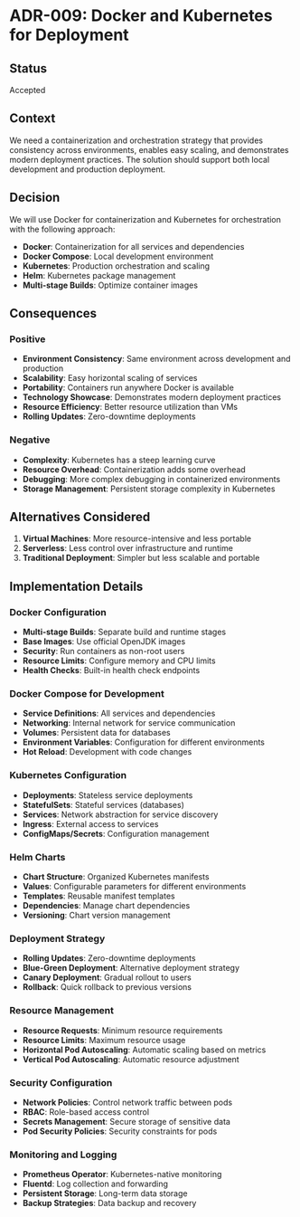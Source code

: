 # ADR-009: Docker and Kubernetes for Deployment

## Status
Accepted

## Context
We need a containerization and orchestration strategy that provides consistency across environments, enables easy scaling, and demonstrates modern deployment practices. The solution should support both local development and production deployment.

## Decision
We will use Docker for containerization and Kubernetes for orchestration with the following approach:

- **Docker**: Containerization for all services and dependencies
- **Docker Compose**: Local development environment
- **Kubernetes**: Production orchestration and scaling
- **Helm**: Kubernetes package management
- **Multi-stage Builds**: Optimize container images

## Consequences

### Positive
- **Environment Consistency**: Same environment across development and production
- **Scalability**: Easy horizontal scaling of services
- **Portability**: Containers run anywhere Docker is available
- **Technology Showcase**: Demonstrates modern deployment practices
- **Resource Efficiency**: Better resource utilization than VMs
- **Rolling Updates**: Zero-downtime deployments

### Negative
- **Complexity**: Kubernetes has a steep learning curve
- **Resource Overhead**: Containerization adds some overhead
- **Debugging**: More complex debugging in containerized environments
- **Storage Management**: Persistent storage complexity in Kubernetes

## Alternatives Considered

1. **Virtual Machines**: More resource-intensive and less portable
2. **Serverless**: Less control over infrastructure and runtime
3. **Traditional Deployment**: Simpler but less scalable and portable

## Implementation Details

### Docker Configuration
- **Multi-stage Builds**: Separate build and runtime stages
- **Base Images**: Use official OpenJDK images
- **Security**: Run containers as non-root users
- **Resource Limits**: Configure memory and CPU limits
- **Health Checks**: Built-in health check endpoints

### Docker Compose for Development
- **Service Definitions**: All services and dependencies
- **Networking**: Internal network for service communication
- **Volumes**: Persistent data for databases
- **Environment Variables**: Configuration for different environments
- **Hot Reload**: Development with code changes

### Kubernetes Configuration
- **Deployments**: Stateless service deployments
- **StatefulSets**: Stateful services (databases)
- **Services**: Network abstraction for service discovery
- **Ingress**: External access to services
- **ConfigMaps/Secrets**: Configuration management

### Helm Charts
- **Chart Structure**: Organized Kubernetes manifests
- **Values**: Configurable parameters for different environments
- **Templates**: Reusable manifest templates
- **Dependencies**: Manage chart dependencies
- **Versioning**: Chart version management

### Deployment Strategy
- **Rolling Updates**: Zero-downtime deployments
- **Blue-Green Deployment**: Alternative deployment strategy
- **Canary Deployment**: Gradual rollout to users
- **Rollback**: Quick rollback to previous versions

### Resource Management
- **Resource Requests**: Minimum resource requirements
- **Resource Limits**: Maximum resource usage
- **Horizontal Pod Autoscaling**: Automatic scaling based on metrics
- **Vertical Pod Autoscaling**: Automatic resource adjustment

### Security Configuration
- **Network Policies**: Control network traffic between pods
- **RBAC**: Role-based access control
- **Secrets Management**: Secure storage of sensitive data
- **Pod Security Policies**: Security constraints for pods

### Monitoring and Logging
- **Prometheus Operator**: Kubernetes-native monitoring
- **Fluentd**: Log collection and forwarding
- **Persistent Storage**: Long-term data storage
- **Backup Strategies**: Data backup and recovery
